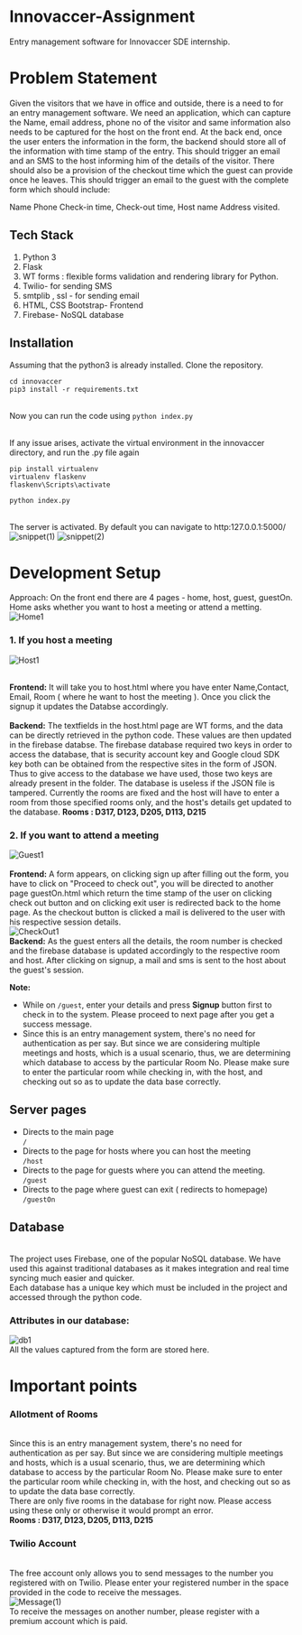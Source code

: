 # Innovaccer-Assignment
Entry management software for Innovaccer SDE internship.

# Problem Statement
Given the visitors that we have in office and outside, there is a need to for an entry management software.
We need an application, which can capture the Name, email address, phone no of the visitor and same information also needs to be captured for the host on the front end. At the back end, once the user enters the information in the form, the backend should store all of the information with time stamp of the entry. This should trigger an email and an SMS to the host informing him of the details of the visitor. There should also be a provision of the checkout time which the guest can provide once he leaves. This should trigger an email to the guest with the complete form which should include:

Name
Phone
Check-in time,
Check-out time,
Host name
Address visited.
## Tech Stack

1. Python 3
2. Flask
3. WT forms : flexible forms validation and rendering library for Python.
4. Twilio- for sending SMS
5. smtplib , ssl - for sending email
6. HTML, CSS Bootstrap- Frontend
7. Firebase- NoSQL database

## Installation
Assuming that the python3 is already installed. Clone the repository.

```
cd innovaccer
pip3 install -r requirements.txt

```
<br/>Now you can run the code using 
``` python index.py ```

<br/>If any issue arises, activate the virtual environment in the innovaccer directory, and run the .py file again
```
pip install virtualenv
virtualenv flaskenv
flaskenv\Scripts\activate
```
```
python index.py
```
<br/> The server is activated. By default you can navigate to http:127.0.0.1:5000/<br/>
![snippet(1)](https://user-images.githubusercontent.com/41595533/69911022-2b483580-143b-11ea-9e00-6ec8444ae095.JPG)
![snippet(2)](https://user-images.githubusercontent.com/41595533/69911023-2b483580-143b-11ea-91f7-512790656850.JPG)


# Development Setup
Approach: On the front end there are 4 pages - home, host, guest, guestOn. Home asks whether you want to host a meeting or attend a metting. <br/>
![Home1](https://user-images.githubusercontent.com/41595533/69910726-1d43e600-1436-11ea-9c3e-c5e7c730251d.JPG)

### 1. If you host a meeting<br/>
![Host1](https://user-images.githubusercontent.com/41595533/69910727-1ddc7c80-1436-11ea-8803-f57be18f6eb4.JPG)

<br/>**Frontend:** It will take you to host.html where you have enter Name,Contact, Email, Room ( where he want to host the meeting ). Once you click the signup it updates the Databse accordingly.
<br/>
<br/>**Backend:** The textfields in the host.html page are WT forms, and the data can be directly retrieved in the python code. These values are then updated in the firebase databse. The firebase database required two keys in order to access the database, that is security account key and Google cloud SDK key both can be obtained from the respective sites in the form of JSON. Thus to give access to the database we have used, those two keys are already present in the folder. The database is useless if the JSON file is tampered. Currently the rooms are fixed and the host will have to enter a room from those specified rooms only, and the host's details get updated to the database. 
**Rooms : D317, D123, D205, D113, D215**

### 2. If you want to attend a meeting<br/>
![Guest1](https://user-images.githubusercontent.com/41595533/69910725-1d43e600-1436-11ea-9a63-e8992210f041.JPG)
<br/>
<br/>**Frontend:** A form appears, on clicking sign up after filling out the form, you have to click on "Proceed to check out", you will be directed to another page guestOn.html which return the time stamp of the user on clicking check out button and on clicking exit user is redirected back to the home page. As the checkout button is clicked a mail is delivered to the user with his respective session details.<br/>
![CheckOut1](https://user-images.githubusercontent.com/41595533/69910724-1d43e600-1436-11ea-9e15-7a9fb37a5c62.JPG)
<br/>**Backend:** As the guest enters all the details, the room number is checked and the firebase database is updated accordingly to the respective room and host. After clicking on signup, a mail and sms is sent to the host about the guest's session.

**Note:** 
* While on ```/guest```, enter your details and press **Signup** button first to check in to the system. Please proceed to next page after you get a success message. 
* Since this is an entry management system, there's no need for authentication as per say. But since we are considering multiple meetings and hosts, which is a usual scenario, thus, we are determining which database to access by the particular Room No. Please make sure to enter the particular room while checking in, with the host, and checking out so as to update the data base correctly.

## Server pages

* Directs to the main page
<br/> ```/ ```
* Directs to the page for hosts where you can host the meeting
<br/> ```/host ```
* Directs to the page for guests where you can attend the meeting.
<br/> ```/guest ```
* Directs to the page where guest can exit ( redirects to homepage)
<br/>  ```/guestOn ```
## Database
<br/> The project uses Firebase, one of the popular NoSQL database. We have used this against traditional databases as it makes integration and real time syncing much easier and quicker.
<br/>Each database has a unique key which must be included in the project and accessed through the python code.
### Attributes in our database:
![db1](https://user-images.githubusercontent.com/41595533/69911131-b8d85500-143c-11ea-9738-c276befcd08e.JPG)
<br/>
All the values captured from the form are stored here.

# Important points

### Allotment of Rooms
<br/>Since this is an entry management system, there's no need for authentication as per say. But since we are considering multiple meetings and hosts, which is a usual scenario, thus, we are determining which database to access by the particular Room No. Please make sure to enter the particular room while checking in, with the host, and checking out so as to update the data base correctly.
<br/> There are only five rooms in the database for right now. Please access using these only or otherwise it would prompt an error. 
<br/> **Rooms : D317, D123, D205, D113, D215**

### Twilio Account
<br/> The free account only allows you to send messages to the number you registered with on Twilio. Please enter your registered number in the space provided in the code to receive the messages. <br/>
![Message(1)](https://user-images.githubusercontent.com/41595533/69914526-82fe9500-146b-11ea-95ac-24926e9660a5.JPG)
<br/>
To receive the messages on another number, please register with a premium account which is paid. 




